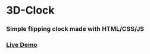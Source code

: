 # 3D-Clock

### Simple flipping clock made with HTML/CSS/JS

### [Live Demo](https://bahirhakimy.github.io/3D-Clock/)
